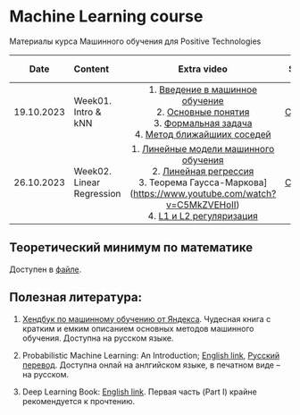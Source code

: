 # Machine Learning course

  

Материалы курса Машинного обучения для Positive Technologies


| Date | Content | Extra video | Slides | WarmUp test | HW | Deadline | Comments |
|:------:|:-----------------------|:----------------------------:|:------------:|:-----------------------:|:------------:|:------------:|:----------------------:|
| 19.10.2023 | Week01. Intro & kNN| 1. [Введение в машинное обучение](https://www.youtube.com/watch?v=4wBEb5AHaXQ)<br>2. [Основные понятия](https://www.youtube.com/watch?v=iOKM50P4_OA)<br>3. [Формальная задача](https://www.youtube.com/watch?v=zKBv_7ifIpY)<br>4. [Метод ближайшиих соседей](https://www.youtube.com/watch?v=dKRomMplMdA) | [Слайды](week0_01_intro/lect001_knn_intro.pdf) | | | 
| 26.10.2023 | Week02. Linear Regression| 1. [Линейные модели машинного обучения](https://www.youtube.com/watch?v=mRgPp_BeODQ)<br>2. [Линейная регрессия](https://www.youtube.com/watch?v=opdB7ePcPHU)<br>3. Теорема Гаусса-Маркова](https://www.youtube.com/watch?v=C5MkZVEHoII)<br>4. [L1 и L2 регуляризация](https://www.youtube.com/watch?v=P0RQyTO0V58) | [Слайды](week0_02_linear_reg/lect002_linear_regression.pdf) | | |

## Теоретический минимум по математике

Доступен в [файле](./prerequisites.md).

  

## Полезная литература:

1. [Хендбук по машинному обучению от Яндекса](https://academy.yandex.ru/dataschool/book). Чудесная книга с кратким и емким описанием основных методов машинного обучения. Доступна на русском языке.

2. Probabilistic Machine Learning: An Introduction; [English link](https://probml.github.io/pml-book/book1.html), [Русский перевод](https://dmkpress.com/catalog/computer/data/978-5-93700-119-1/). Доступна онлай на анлгийском языке, в печатном виде – на русском.

3. Deep Learning Book: [English link](https://www.deeplearningbook.org/). Первая часть (Part I) крайне рекомендуется к прочтению.
